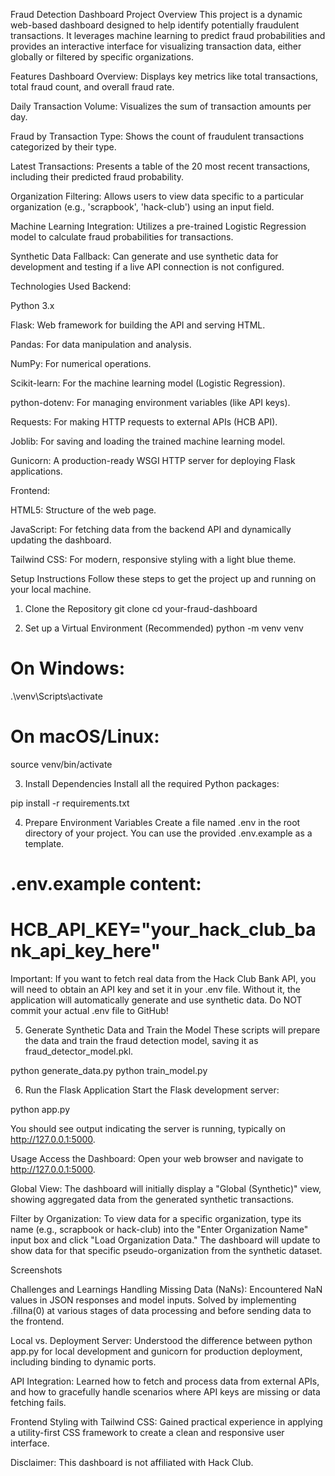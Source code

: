Fraud Detection Dashboard
Project Overview
This project is a dynamic web-based dashboard designed to help identify potentially fraudulent transactions. It leverages machine learning to predict fraud probabilities and provides an interactive interface for visualizing transaction data, either globally or filtered by specific organizations.

Features
Dashboard Overview: Displays key metrics like total transactions, total fraud count, and overall fraud rate.

Daily Transaction Volume: Visualizes the sum of transaction amounts per day.

Fraud by Transaction Type: Shows the count of fraudulent transactions categorized by their type.

Latest Transactions: Presents a table of the 20 most recent transactions, including their predicted fraud probability.

Organization Filtering: Allows users to view data specific to a particular organization (e.g., 'scrapbook', 'hack-club') using an input field.

Machine Learning Integration: Utilizes a pre-trained Logistic Regression model to calculate fraud probabilities for transactions.

Synthetic Data Fallback: Can generate and use synthetic data for development and testing if a live API connection is not configured.

Technologies Used
Backend:

Python 3.x

Flask: Web framework for building the API and serving HTML.

Pandas: For data manipulation and analysis.

NumPy: For numerical operations.

Scikit-learn: For the machine learning model (Logistic Regression).

python-dotenv: For managing environment variables (like API keys).

Requests: For making HTTP requests to external APIs (HCB API).

Joblib: For saving and loading the trained machine learning model.

Gunicorn: A production-ready WSGI HTTP server for deploying Flask applications.

Frontend:

HTML5: Structure of the web page.

JavaScript: For fetching data from the backend API and dynamically updating the dashboard.

Tailwind CSS: For modern, responsive styling with a light blue theme.

Setup Instructions
Follow these steps to get the project up and running on your local machine.

1. Clone the Repository
git clone <your-repository-url>
cd your-fraud-dashboard

2. Set up a Virtual Environment (Recommended)
python -m venv venv
# On Windows:
.\venv\Scripts\activate
# On macOS/Linux:
source venv/bin/activate

3. Install Dependencies
Install all the required Python packages:

pip install -r requirements.txt

4. Prepare Environment Variables
Create a file named .env in the root directory of your project. You can use the provided .env.example as a template.

# .env.example content:
# HCB_API_KEY="your_hack_club_bank_api_key_here"

Important: If you want to fetch real data from the Hack Club Bank API, you will need to obtain an API key and set it in your .env file. Without it, the application will automatically generate and use synthetic data. Do NOT commit your actual .env file to GitHub!

5. Generate Synthetic Data and Train the Model
These scripts will prepare the data and train the fraud detection model, saving it as fraud_detector_model.pkl.

python generate_data.py
python train_model.py

6. Run the Flask Application
Start the Flask development server:

python app.py

You should see output indicating the server is running, typically on http://127.0.0.1:5000.

Usage
Access the Dashboard: Open your web browser and navigate to http://127.0.0.1:5000.

Global View: The dashboard will initially display a "Global (Synthetic)" view, showing aggregated data from the generated synthetic transactions.

Filter by Organization: To view data for a specific organization, type its name (e.g., scrapbook or hack-club) into the "Enter Organization Name" input box and click "Load Organization Data." The dashboard will update to show data for that specific pseudo-organization from the synthetic dataset.

Screenshots
<!-- Add screenshots of your dashboard here! -->

<!-- Example: -->

<!--  -->

<!--  -->

Challenges and Learnings
Handling Missing Data (NaNs): Encountered NaN values in JSON responses and model inputs. Solved by implementing .fillna(0) at various stages of data processing and before sending data to the frontend.

Local vs. Deployment Server: Understood the difference between python app.py for local development and gunicorn for production deployment, including binding to dynamic ports.

API Integration: Learned how to fetch and process data from external APIs, and how to gracefully handle scenarios where API keys are missing or data fetching fails.

Frontend Styling with Tailwind CSS: Gained practical experience in applying a utility-first CSS framework to create a clean and responsive user interface.

Disclaimer: This dashboard is not affiliated with Hack Club.
